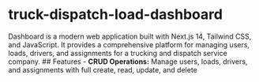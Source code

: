 # truck-dispatch-load-dashboard
Dashboard is a modern web application built with Next.js 14, Tailwind CSS, and JavaScript. It provides a comprehensive platform for managing users, loads, drivers, and assignments for a trucking and dispatch service company.  ## Features  - **CRUD Operations:** Manage users, loads, drivers, and assignments with full create, read, update, and delete
